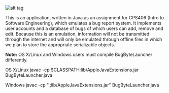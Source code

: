 ![alt tag](https://raw.github.com/samdindyal/BugByte/master/res/logo_full.png)

This is an application, written in Java as an assignment for CPS406 (Intro to Software Engineering), which emulates a bug report system. It implements user accounts and a database of bugs of which users can add, remove and edit. Because this is an emulation, information will not be transmitted through the internet and will only be emulated through offline files in which we plan to store the appropriate serializable objects.


**Note:** OS X/Linux and Windows users must compile BugByteLauncher differently. 

OS X/Linux
javac -cp $CLASSPATH:lib/AppleJavaExtensions.jar BugByteLauncher.java

Windows
javac -cp ".;lib/AppleJavaExtensions.jar" BugByteLauncher.java
